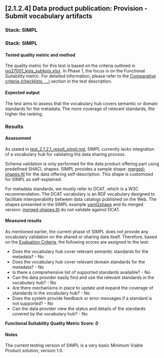 ## [2.1.2.4] Data product publication: Provision - Submit vocabulary artifacts
### Stack: SIMPL

### Stack: SIMPL

#### Tested quality metric and method

The quality metric for this test is based on the criteria outlined in [iso27001_kpis_subkpis.xlsx](../../../../../design_decisions/background_info/iso27001_kpis_subkpis.xlsx). In Phase 1,
the focus is on the Functional Suitability metric. For detailed information, please refer to the [Comparative criteria (checklists, ...)](./test.md#comparative-criteria-checklists-) section in the test description.

#### Expected output
The test aims to assess that the vocabulary hub covers semantic or domain standards for the metadata. The more coverage of relevant standards, the higher the ranking.

### Results
#### Assessment
As stated in [test_2.1.2.1_result_simpl.md](../test_2_1_2_1/result_simpl.md), SIMPL currently lacks integration of a vocabulary hub for validating the data sharing process.

Schema validation is only performed for the data product offering part using predefined SHACL shapes. SIMPL provides a sample shape: [merged-shapes.ttl](https://code.europa.eu/simpl/simpl-open/development/data1/sdtooling-sd-schemas/-/raw/main/merged-shapes.ttl) for the data offering self-description. This shape is customized for SIMPL as self-explained.

For metadata standards, we mostly refer to DCAT, which is a W3C recommendation. 
The DCAT vocabulary is an RDF vocabulary designed to facilitate interoperability between data catalogs published on the Web. 
The shapes presented in the SIMPL example [yaml2shape](https://code.europa.eu/simpl/simpl-open/development/data1/sdtooling-sd-schemas/-/tree/main/yaml2shape?ref_type=heads)  and its merged version:  [merged-shapes.ttl](https://code.europa.eu/simpl/simpl-open/development/data1/sdtooling-sd-schemas/-/raw/main/merged-shapes.ttl) do not validate against DCAT.

#### Measured results
As mentioned earlier, the current phase of SIMPL does not provide any vocabulary validation on the shared or sharing data itself. Therefore, based on the [Evaluation Criteria](./test.md#evaluation-criteria-), the following scores are assigned to the test:

- Does the vocabulary hub cover relevant semantic standards for the metadata? - No
- Does the vocabulary hub cover relevant domain standards for the metadata? - No
- Is there a comprehensive list of supported standards available? - No
- Can the data provider easily find and use the relevant standards in the vocabulary hub? - No
- Are there mechanisms in place to update and expand the coverage of standards in the vocabulary hub? - No
- Does the system provide feedback or error messages if a standard is not supported? - No
- Can the data provider view the status and details of the standards covered by the vocabulary hub? - No

**Functional Suitability Quality Metric Score: 0**
#### Notes
The current testing version of SIMPL is a very basic Minimum Viable Product solution, version 1.0. 